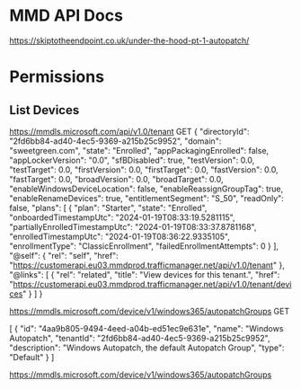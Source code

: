 # MMD API Docs

https://skiptotheendpoint.co.uk/under-the-hood-pt-1-autopatch/

# Permissions

## List Devices


https://mmdls.microsoft.com/api/v1.0/tenant
GET
{
  "directoryId": "2fd6bb84-ad40-4ec5-9369-a215b25c9952",
  "domain": "sweetgreen.com",
  "state": "Enrolled",
  "appPackagingEnrolled": false,
  "appLockerVersion": "0.0",
  "sfBDisabled": true,
  "testVersion": 0.0,
  "testTarget": 0.0,
  "firstVersion": 0.0,
  "firstTarget": 0.0,
  "fastVersion": 0.0,
  "fastTarget": 0.0,
  "broadVersion": 0.0,
  "broadTarget": 0.0,
  "enableWindowsDeviceLocation": false,
  "enableReassignGroupTag": true,
  "enableRenameDevices": true,
  "entitlementSegment": "S_50",
  "readOnly": false,
  "plans": [
    {
      "plan": "Starter",
      "state": "Enrolled",
      "onboardedTimestampUtc": "2024-01-19T08:33:19.5281115",
      "partiallyEnrolledTimestampUtc": "2024-01-19T08:33:37.8781168",
      "enrolledTimestampUtc": "2024-01-19T08:36:22.9335105",
      "enrollmentType": "ClassicEnrollment",
      "failedEnrollmentAttempts": 0
    }
  ],
  "@self": {
    "rel": "self",
    "href": "https://customerapi.eu03.mmdprod.trafficmanager.net/api/v1.0/tenant"
  },
  "@links": [
    {
      "rel": "related",
      "title": "View devices for this tenant.",
      "href": "https://customerapi.eu03.mmdprod.trafficmanager.net/api/v1.0/tenant/devices"
    }
  ]
}


https://mmdls.microsoft.com/device/v1/windows365/autopatchGroups
GET

[
  {
    "id": "4aa9b805-9494-4eed-a04b-ed51ec9e631e",
    "name": "Windows Autopatch",
    "tenantId": "2fd6bb84-ad40-4ec5-9369-a215b25c9952",
    "description": "Windows Autopatch, the default Autopatch Group",
    "type": "Default"
  }
]

https://mmdls.microsoft.com/device/v1/windows365/autopatchGroups